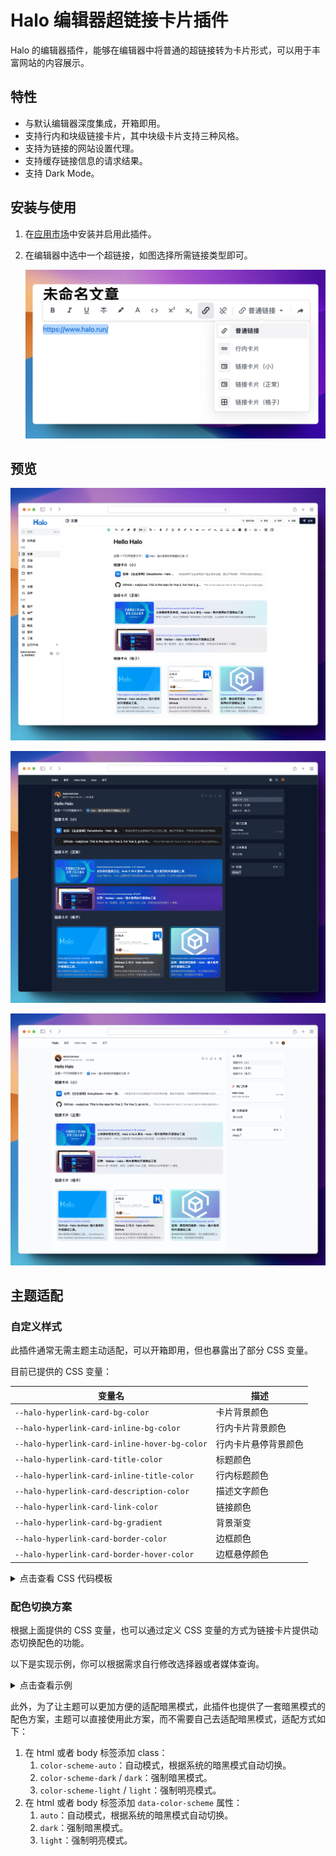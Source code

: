 # Halo 编辑器超链接卡片插件

Halo 的编辑器插件，能够在编辑器中将普通的超链接转为卡片形式，可以用于丰富网站的内容展示。

## 特性

- 与默认编辑器深度集成，开箱即用。
- 支持行内和块级链接卡片，其中块级卡片支持三种风格。
- 支持为链接的网站设置代理。
- 支持缓存链接信息的请求结果。
- 支持 Dark Mode。

## 安装与使用

1. 在[应用市场](https://www.halo.run/store/apps/app-UpUJA)中安装并启用此插件。
2. 在编辑器中选中一个超链接，如图选择所需链接类型即可。

    ![Editor Doc](./images/editor-doc.png)

## 预览

![Editor](./images/editor.png)

![Dark](./images/preview-dark.png)

![Light](./images/preview-light.png)

## 主题适配

### 自定义样式

此插件通常无需主题主动适配，可以开箱即用，但也暴露出了部分 CSS 变量。

目前已提供的 CSS 变量：

| 变量名                                        | 描述                 |
|-----------------------------------------------|--------------------|
| `--halo-hyperlink-card-bg-color`              | 卡片背景颜色         |
| `--halo-hyperlink-card-inline-bg-color`       | 行内卡片背景颜色     |
| `--halo-hyperlink-card-inline-hover-bg-color` | 行内卡片悬停背景颜色 |
| `--halo-hyperlink-card-title-color`           | 标题颜色             |
| `--halo-hyperlink-card-inline-title-color`    | 行内标题颜色         |
| `--halo-hyperlink-card-description-color`     | 描述文字颜色         |
| `--halo-hyperlink-card-link-color`            | 链接颜色             |
| `--halo-hyperlink-card-bg-gradient`           | 背景渐变             |
| `--halo-hyperlink-card-border-color`          | 边框颜色             |
| `--halo-hyperlink-card-border-hover-color`    | 边框悬停颜色         |

<details>
<summary>点击查看 CSS 代码模板</summary>

```css
:root {
  --halo-hyperlink-card-bg-color: ;
  --halo-hyperlink-card-inline-bg-color: ;
  --halo-hyperlink-card-inline-hover-bg-color: ;

  --halo-hyperlink-card-title-color: ;
  --halo-hyperlink-card-inline-title-color: ;

  --halo-hyperlink-card-description-color: ;
  --halo-hyperlink-card-link-color: ;
  --halo-hyperlink-card-bg-gradient: ;
  --halo-hyperlink-card-border-color: ;
  --halo-hyperlink-card-border-hover-color: ;
}
```

</details>

### 配色切换方案

根据上面提供的 CSS 变量，也可以通过定义 CSS 变量的方式为链接卡片提供动态切换配色的功能。

以下是实现示例，你可以根据需求自行修改选择器或者媒体查询。

<details>
<summary>点击查看示例</summary>

```css
@media (prefers-color-scheme: dark) {
  .color-scheme-auto,
  [data-color-scheme='auto'] hyperlink-card {
    color-scheme: dark;
    --halo-hyperlink-card-bg-color: #18181b;
    --halo-hyperlink-card-inline-bg-color: #3f3f46;
    --halo-hyperlink-card-inline-hover-bg-color: #52525b;

    --halo-hyperlink-card-title-color: #f4f4f5;
    --halo-hyperlink-card-inline-title-color: #f4f4f5;

    --halo-hyperlink-card-description-color: #a1a1aa;
    --halo-hyperlink-card-link-color: #e4e4e7;
    --halo-hyperlink-card-bg-gradient: linear-gradient(#454545, #454545),
      linear-gradient(transparent, transparent);
    --halo-hyperlink-card-border-color: #52525b;
    --halo-hyperlink-card-border-hover-color: #e4e4e7;
  }
}

.color-scheme-dark,
.dark,
[data-color-scheme='dark'] hyperlink-card {
    color-scheme: dark;
    --halo-hyperlink-card-bg-color: #18181b;
    --halo-hyperlink-card-inline-bg-color: #3f3f46;
    --halo-hyperlink-card-inline-hover-bg-color: #52525b;

    --halo-hyperlink-card-title-color: #f4f4f5;
    --halo-hyperlink-card-inline-title-color: #f4f4f5;

    --halo-hyperlink-card-description-color: #a1a1aa;
    --halo-hyperlink-card-link-color: #e4e4e7;
    --halo-hyperlink-card-bg-gradient: linear-gradient(#454545, #454545),
      linear-gradient(transparent, transparent);
    --halo-hyperlink-card-border-color: #52525b;
    --halo-hyperlink-card-border-hover-color: #e4e4e7;
}
```

</details>

此外，为了让主题可以更加方便的适配暗黑模式，此插件也提供了一套暗黑模式的配色方案，主题可以直接使用此方案，而不需要自己去适配暗黑模式，适配方式如下：

1. 在 html 或者 body 标签添加 class：
   1. `color-scheme-auto`：自动模式，根据系统的暗黑模式自动切换。
   2. `color-scheme-dark` / `dark`：强制暗黑模式。
   3. `color-scheme-light` / `light`：强制明亮模式。
2. 在 html 或者 body 标签添加 `data-color-scheme` 属性：
   1. `auto`：自动模式，根据系统的暗黑模式自动切换。
   2. `dark`：强制暗黑模式。
   3. `light`：强制明亮模式。
